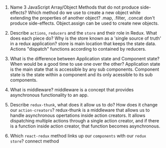 1.  Name 3 JavaScript Array/Object Methods that do not produce side-effects? Which method do we use to create a new object while extending the properties of another object?
    .map, .filter, .concat don't produce side-effects. Object.assign can be used to create new objects.

1.  Describe `actions`, `reducers` and the `store` and their role in Redux. What does each piece do? Why is the store known as a 'single source of truth' in a redux application?
    store is main location that keeps the state data. Actions "dispatch" functions according to contained by reducers.

1.  What is the difference between Application state and Component state? When would be a good time to use one over the other?
    Application state is the main state that is accessible by any sub components. Component state is the state within a component and its only acessible to its sub components.

1.  What is middleware?
    middleware is a concept that provides asynchronous functionality to an app.

1.  Describe `redux-thunk`, what does it allow us to do? How does it change our `action-creators`?
    redux-thunk is a middleware that allows us to handle asynchronous opertations inside action creators. It allows dispatching multiple actions through a single action creator, and if there is a function inside action creator, that function becomes asynchronous.

1.  Which `react-redux` method links up our `components` with our `redux store`?
    connect method

